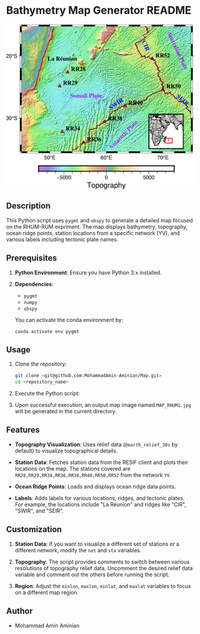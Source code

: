 # Bathymetry Map Generator README
<div align="center">
    <img src="MAP_RHUM1_Ridges.jpg" width="1000" alt="ComPy Logo">
</div>

## Description
This Python script uses `pygmt` and `obspy` to generate a detailed map focused on the RHUM-RUM expriment. The map displays bathymetry, topography, ocean ridge points, station locations from a specific network (YV), and various labels including tectonic plate names.

## Prerequisites

1. **Python Environment**: Ensure you have Python 3.x installed.
   
2. **Dependencies**:
    - `pygmt`
    - `numpy`
    - `obspy`
    
   You can activate the conda environment by:
   ```
   conda activate env pygmt
   ```

## Usage

1. Clone the repository:

   ```bash
   git clone <git@github.com:MohammadAmin-Aminian/Map.git>
   cd <repository_name>
   ```

2. Execute the Python script:

3. Upon successful execution, an output map image named `MAP_RHUM1.jpg` will be generated in the current directory.

## Features

- **Topography Visualization**: Uses relief data (`@earth_relief_30s` by default) to visualize topographical details.
  
- **Station Data**: Fetches station data from the RESIF client and plots their locations on the map. The stations covered are `RR28,RR29,RR34,RR36,RR38,RR40,RR50,RR52` from the network `YV`.
  
- **Ocean Ridge Points**: Loads and displays ocean ridge data points.
  
- **Labels**: Adds labels for various locations, ridges, and tectonic plates. For example, the locations include "La Réunion" and ridges like "CIR", "SWIR", and "SEIR".

## Customization

1. **Station Data**: If you want to visualize a different set of stations or a different network, modify the `net` and `sta` variables.
   
2. **Topography**: The script provides comments to switch between various resolutions of topography relief data. Uncomment the desired relief data variable and comment out the others before running the script.
  
3. **Region**: Adjust the `minlon`, `maxlon`, `minlat`, and `maxlat` variables to focus on a different map region.

## Author

- Mohammad Amin Aminian



